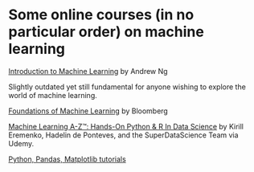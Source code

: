 # Some online courses (in no particular order) on machine learning  

[Introduction to Machine Learning](https://www.coursera.org/learn/machine-learning) by Andrew Ng

Slightly outdated yet still fundamental for anyone wishing to explore the world of machine learning.

[Foundations of Machine Learning](https://bloomberg.github.io/foml/#home) by Bloomberg

[Machine Learning A-Z™: Hands-On Python & R In Data Science](https://www.udemy.com/machinelearning/?siteID=SAyYsTvLiGQ-HbCNG18kN7BYbEq0tmVi4w&LSNPUBID=SAyYsTvLiGQ) by Kirill Eremenko, Hadelin de Ponteves, and the SuperDataScience Team via Udemy.

[Python, Pandas, Matplotlib tutorials](https://github.com/io99/Resources) 

